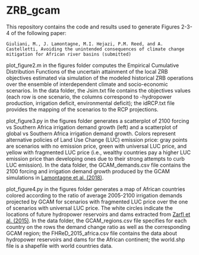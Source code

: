 # ZRB_gcam

This repository contains the code and results used to generate Figures 2-3-4 of the following paper:
```
Giuliani, M., J. Lamontagne, M.I. Hejazi, P.M. Reed, and A. Castelletti, Avoiding the unintended consequences of climate change mitigation for African river basins (submitted)
```

plot_figure2.m in the figures folder computes the Empirical Cumulative Distribution Functions of the uncertain attainment of the local ZRB objectives estimated via simulation of the modeled historical ZRB operations over the ensemble of interdependent climate and socio-economic scenarios. In the data folder, the Jsim.txt file contains the objectives values (each row is one scenario, the columns correspond to -hydropower production, irrigation deficit, environmental deficit); the idRCP.txt file provides the mapping of the scenarios to the RCP projections.

plot_figure3.py in the figures folder generates a scatterplot of 2100 forcing vs Southern Africa irrigation demand growth (left) and a scatterplot of global vs Southern Africa irrigation demand growth. Colors represent alternative policies of Land Use Change (LUC) emission price: gray points are scenarios with no emission price, green with universal LUC price, and yellow with fragmented LUC price (i.e., wealthy countries pay a higher LUC emission price than developing ones due to their strong attempts to curb LUC emission). In the data folder, the GCAM_demands.csv file contains the 2100 forcing and irrigation demand growth produced by the GCAM simulations in [Lamontagne et al. (2018)](https://agupubs.onlinelibrary.wiley.com/doi/full/10.1002/2017EF000701).

plot_figure4.py in the figures folder generates a map of African countries colored according to the ratio of average 2005-2100 irrigation demands projected by GCAM for scenarios with fragmented LUC price over the one of scenarios with universal LUC price. The white circles indicate the locations of future hydropower reservoirs and dams extracted from [Zarfl et al. (2015)](http://globaldamwatch.org/fhred/). In the data folder, the GCAM_regions.csv file specifies for each country on the rows the demand change ratio as well as the corresponding GCAM region; the FHReD_2015_africa.csv file contains the data about hydropower reservoirs and dams for the African continent; the world.shp file is a shapefile with world countries data.
